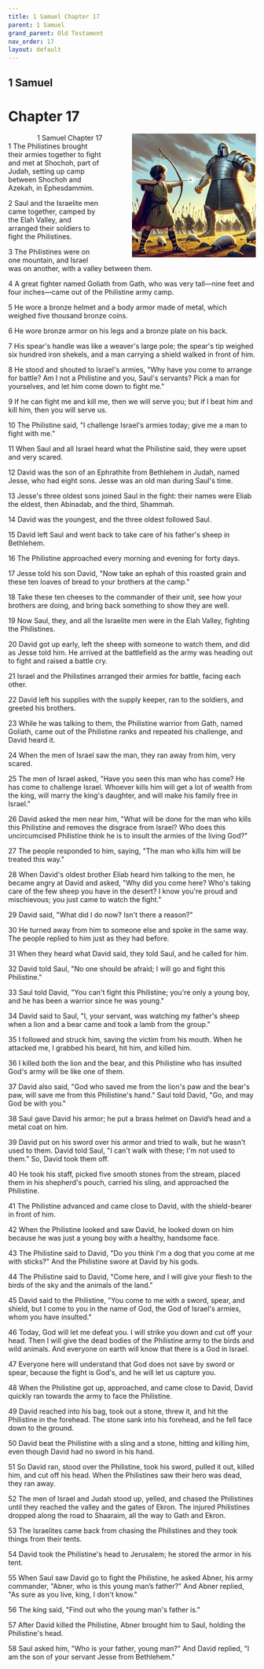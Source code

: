 ```yaml
---
title: 1 Samuel Chapter 17
parent: 1 Samuel
grand_parent: Old Testament
nav_order: 17
layout: default
---
```


## 1 Samuel

# Chapter 17

<div style="clear: both; text-align: right;">
    <div style="max-width: 50%; height: auto; float: right; margin: 0 0 10px 10px; padding-left: 10%;">
        <img src="/assets/Image/1 Samuel/500/17.jpg" alt="1 Samuel Chapter 17" class="chapter-image">
    </div>
    <figcaption style="font-size: 14px; text-align: right;">1 Samuel Chapter 17</figcaption>
</div>
1 The Philistines brought their armies together to fight and met at Shochoh, part of Judah, setting up camp between Shochoh and Azekah, in Ephesdammim.

2 Saul and the Israelite men came together, camped by the Elah Valley, and arranged their soldiers to fight the Philistines.

3 The Philistines were on one mountain, and Israel was on another, with a valley between them.

4 A great fighter named Goliath from Gath, who was very tall—nine feet and four inches—came out of the Philistine army camp.

5 He wore a bronze helmet and a body armor made of metal, which weighed five thousand bronze coins.

6 He wore bronze armor on his legs and a bronze plate on his back.

7 His spear's handle was like a weaver's large pole; the spear's tip weighed six hundred iron shekels, and a man carrying a shield walked in front of him.

8 He stood and shouted to Israel's armies, "Why have you come to arrange for battle? Am I not a Philistine and you, Saul's servants? Pick a man for yourselves, and let him come down to fight me."

9 If he can fight me and kill me, then we will serve you; but if I beat him and kill him, then you will serve us.

10 The Philistine said, "I challenge Israel's armies today; give me a man to fight with me."

11 When Saul and all Israel heard what the Philistine said, they were upset and very scared.

12 David was the son of an Ephrathite from Bethlehem in Judah, named Jesse, who had eight sons. Jesse was an old man during Saul's time.

13 Jesse's three oldest sons joined Saul in the fight: their names were Eliab the eldest, then Abinadab, and the third, Shammah.

14 David was the youngest, and the three oldest followed Saul.

15 David left Saul and went back to take care of his father's sheep in Bethlehem.

16 The Philistine approached every morning and evening for forty days.

17 Jesse told his son David, "Now take an ephah of this roasted grain and these ten loaves of bread to your brothers at the camp."

18 Take these ten cheeses to the commander of their unit, see how your brothers are doing, and bring back something to show they are well.

19 Now Saul, they, and all the Israelite men were in the Elah Valley, fighting the Philistines.

20 David got up early, left the sheep with someone to watch them, and did as Jesse told him. He arrived at the battlefield as the army was heading out to fight and raised a battle cry.

21 Israel and the Philistines arranged their armies for battle, facing each other.

22 David left his supplies with the supply keeper, ran to the soldiers, and greeted his brothers.

23 While he was talking to them, the Philistine warrior from Gath, named Goliath, came out of the Philistine ranks and repeated his challenge, and David heard it.

24 When the men of Israel saw the man, they ran away from him, very scared.

25 The men of Israel asked, "Have you seen this man who has come? He has come to challenge Israel. Whoever kills him will get a lot of wealth from the king, will marry the king's daughter, and will make his family free in Israel."

26 David asked the men near him, "What will be done for the man who kills this Philistine and removes the disgrace from Israel? Who does this uncircumcised Philistine think he is to insult the armies of the living God?"

27 The people responded to him, saying, "The man who kills him will be treated this way."

28 When David's oldest brother Eliab heard him talking to the men, he became angry at David and asked, "Why did you come here? Who's taking care of the few sheep you have in the desert? I know you're proud and mischievous; you just came to watch the fight."

29 David said, "What did I do now? Isn't there a reason?"

30 He turned away from him to someone else and spoke in the same way. The people replied to him just as they had before.

31 When they heard what David said, they told Saul, and he called for him.

32 David told Saul, "No one should be afraid; I will go and fight this Philistine."

33 Saul told David, "You can't fight this Philistine; you're only a young boy, and he has been a warrior since he was young."

34 David said to Saul, "I, your servant, was watching my father's sheep when a lion and a bear came and took a lamb from the group."

35 I followed and struck him, saving the victim from his mouth. When he attacked me, I grabbed his beard, hit him, and killed him.

36 I killed both the lion and the bear, and this Philistine who has insulted God's army will be like one of them.

37 David also said, "God who saved me from the lion's paw and the bear's paw, will save me from this Philistine's hand." Saul told David, "Go, and may God be with you."

38 Saul gave David his armor; he put a brass helmet on David’s head and a metal coat on him.

39 David put on his sword over his armor and tried to walk, but he wasn't used to them. David told Saul, "I can't walk with these; I'm not used to them." So, David took them off.

40 He took his staff, picked five smooth stones from the stream, placed them in his shepherd's pouch, carried his sling, and approached the Philistine.

41 The Philistine advanced and came close to David, with the shield-bearer in front of him.

42 When the Philistine looked and saw David, he looked down on him because he was just a young boy with a healthy, handsome face.

43 The Philistine said to David, "Do you think I'm a dog that you come at me with sticks?" And the Philistine swore at David by his gods.

44 The Philistine said to David, "Come here, and I will give your flesh to the birds of the sky and the animals of the land."

45 David said to the Philistine, "You come to me with a sword, spear, and shield, but I come to you in the name of God, the God of Israel's armies, whom you have insulted."

46 Today, God will let me defeat you. I will strike you down and cut off your head. Then I will give the dead bodies of the Philistine army to the birds and wild animals. And everyone on earth will know that there is a God in Israel.

47 Everyone here will understand that God does not save by sword or spear, because the fight is God's, and he will let us capture you.

48 When the Philistine got up, approached, and came close to David, David quickly ran towards the army to face the Philistine.

49 David reached into his bag, took out a stone, threw it, and hit the Philistine in the forehead. The stone sank into his forehead, and he fell face down to the ground.

50 David beat the Philistine with a sling and a stone, hitting and killing him, even though David had no sword in his hand.

51 So David ran, stood over the Philistine, took his sword, pulled it out, killed him, and cut off his head. When the Philistines saw their hero was dead, they ran away.

52 The men of Israel and Judah stood up, yelled, and chased the Philistines until they reached the valley and the gates of Ekron. The injured Philistines dropped along the road to Shaaraim, all the way to Gath and Ekron.

53 The Israelites came back from chasing the Philistines and they took things from their tents.

54 David took the Philistine's head to Jerusalem; he stored the armor in his tent.

55 When Saul saw David go to fight the Philistine, he asked Abner, his army commander, "Abner, who is this young man’s father?" And Abner replied, "As sure as you live, king, I don't know."

56 The king said, "Find out who the young man's father is."

57 After David killed the Philistine, Abner brought him to Saul, holding the Philistine's head.

58 Saul asked him, "Who is your father, young man?" And David replied, "I am the son of your servant Jesse from Bethlehem."


